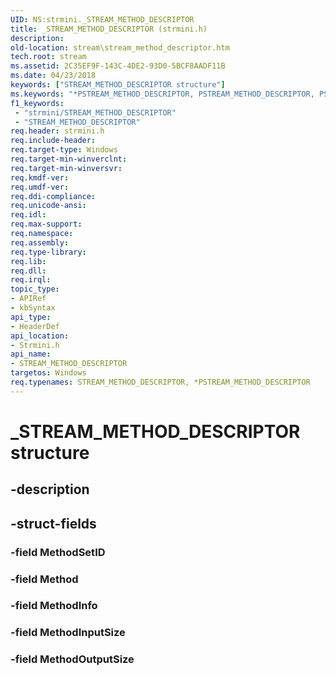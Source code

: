 ```yaml
---
UID: NS:strmini._STREAM_METHOD_DESCRIPTOR
title: _STREAM_METHOD_DESCRIPTOR (strmini.h)
description: 
old-location: stream\stream_method_descriptor.htm
tech.root: stream
ms.assetid: 2C35EF9F-143C-4DE2-93D0-5BCF8AADF11B
ms.date: 04/23/2018
keywords: ["STREAM_METHOD_DESCRIPTOR structure"]
ms.keywords: "*PSTREAM_METHOD_DESCRIPTOR, PSTREAM_METHOD_DESCRIPTOR, PSTREAM_METHOD_DESCRIPTOR structure pointer [Streaming Media Devices], STREAM_METHOD_DESCRIPTOR, STREAM_METHOD_DESCRIPTOR structure [Streaming Media Devices], _STREAM_METHOD_DESCRIPTOR, stream.stream_method_descriptor, strmini/PSTREAM_METHOD_DESCRIPTOR, strmini/STREAM_METHOD_DESCRIPTOR"
f1_keywords:
 - "strmini/STREAM_METHOD_DESCRIPTOR"
 - "STREAM_METHOD_DESCRIPTOR"
req.header: strmini.h
req.include-header: 
req.target-type: Windows
req.target-min-winverclnt: 
req.target-min-winversvr: 
req.kmdf-ver: 
req.umdf-ver: 
req.ddi-compliance: 
req.unicode-ansi: 
req.idl: 
req.max-support: 
req.namespace: 
req.assembly: 
req.type-library: 
req.lib: 
req.dll: 
req.irql: 
topic_type:
- APIRef
- kbSyntax
api_type:
- HeaderDef
api_location:
- Strmini.h
api_name:
- STREAM_METHOD_DESCRIPTOR
targetos: Windows
req.typenames: STREAM_METHOD_DESCRIPTOR, *PSTREAM_METHOD_DESCRIPTOR
---
```


# _STREAM_METHOD_DESCRIPTOR structure


## -description





## -struct-fields




### -field MethodSetID


### -field Method


### -field MethodInfo


### -field MethodInputSize


### -field MethodOutputSize

